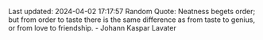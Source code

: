 Last updated: 2024-04-02 17:17:57
Random Quote: Neatness begets order; but from order to taste there is the same difference as from taste to genius, or from love to friendship. - Johann Kaspar Lavater